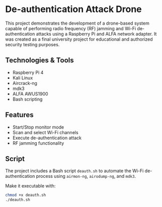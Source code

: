 # De-authentication Attack Drone

This project demonstrates the development of a drone-based system capable of performing radio frequency (RF) jamming and Wi-Fi de-authentication attacks using a Raspberry Pi and ALFA network adapter. It was created as a final university project for educational and authorized security testing purposes.

## Technologies & Tools
- Raspberry Pi 4  
- Kali Linux  
- Aircrack-ng  
- mdk3  
- ALFA AWUS1900  
- Bash scripting  

## Features
- Start/Stop monitor mode  
- Scan and select Wi-Fi channels  
- Execute de-authentication attack  
- RF jamming functionality  

## Script

The project includes a Bash script `deauth.sh` to automate the Wi-Fi de-authentication process using `airmon-ng`, `airodump-ng`, and `mdk3`.

Make it executable with:
```bash
chmod +x deauth.sh
./deauth.sh
